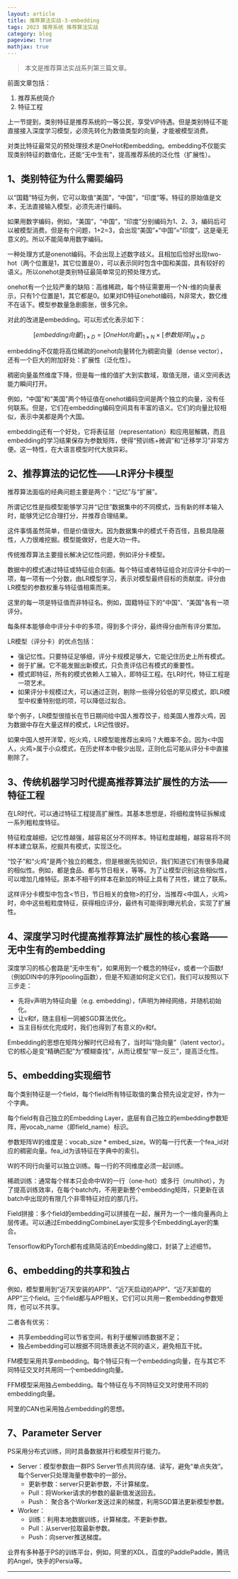 ```yaml
---
layout: article
title: 推荐算法实战-3-embedding
tags: 2023 推荐系统 推荐算法实战
category: blog
pageview: true
mathjax: true
---
```


> 本文是推荐算法实战系列第三篇文章。

前面文章包括：

1. 推荐系统简介
2. 特征工程

上一节提到，类别特征是推荐系统的一等公民，享受VIP待遇。但是类别特征不能直接接入深度学习模型，必须先转化为数值类型的向量，才能被模型消费。


对类比特征最常见的预处理技术是OneHot和embedding。embedding不仅能实现类别特征的数值化，还能“无中生有”，提高推荐系统的泛化性（扩展性）。

## 1、类别特征为什么需要编码
以“国籍”特征为例，它可以取值“美国”，“中国”，“印度”等。特征的原始值是文本，无法直接输入模型，必须先进行编码。

如果用数字编码，例如，“美国”，“中国”，“印度”分别编码为1、2、3，编码后可以被模型消费。但是有个问题，1+2=3，会出现“美国”+“中国”=“印度”，这是毫无意义的。所以不能简单用数字编码。

一种处理方式是onenot编码。不会出现上述数字歧义。且相加后恰好出现two-hot（两个位置是1，其它位置是0），可以表示同时包含中国和美国，具有较好的语义。所以onehot是类别特征最简单常见的预处理方式。

onehot有一个比较严重的缺陷：高维稀疏，每个特征需要用一个N-维的向量表示，只有1个位置是1，其它都是0。如果对ID特征onehot编码，N非常大，数亿维不在话下。模型参数量急剧膨胀，很多冗余。

对此的改进是embedding。可以形式化表示如下：

$$
[embedding向量]_{1 \times D} = [OneHot向量]_{1 \times N} \times [参数矩阵]_{N \times D}
$$

embedding不仅能将高位稀疏的onehot向量转化为稠密向量（dense vector），还有一个巨大的附加好处：扩展性（泛化性）。

稠密向量虽然维度下降，但是每一维的值扩大到实数域，取值无限，语义空间表达能力瞬间打开。

例如，“中国”和“美国”两个特征值在onehot编码空间是两个独立的向量，没有任何联系。但是，它们在embedding编码空间具有丰富的语义。它们的向量比较相似，表示中美都是两个大国。

embedding还有一个好处，它将表征层（representation）和应用层解耦，而且embedding的学习结果保存为参数矩阵，使得“预训练+微调”和“迁移学习”非常方便。这一特性，在大语言模型时代大放异彩。

## 2、推荐算法的记忆性——LR评分卡模型
推荐算法面临的经典问题主要是两个：“记忆”与“扩展”。

所谓记忆性是指模型能够学习并“记住”数据集中的不同模式，当有新的样本输入时，能够凭记忆合理打分，并推荐合理结果。

这件事情虽然简单，但是价值很大。因为数据集中的模式千奇百怪，且极具隐蔽性，人力很难挖掘。模型能做好，也是大功一件。

传统推荐算法主要擅长解决记忆性问题，例如评分卡模型。

数据中的模式通过特征或特征组合刻画。每个特征或者特征组合对应评分卡中的一项，每一项有一个分数，由LR模型学习，表示对模型最终目标的贡献度。评分由LR模型的参数权重与特征值相乘而来。

这里的每一项是特征值而非特征名。例如，国籍特征下的“中国”、“美国”各有一项评分。

每条样本能够命中评分卡中的多项，得到多个评分，最终得分由所有评分累加。

LR模型（评分卡）的优点包括：

- 强记忆性。只要特征足够细，评分卡规模足够大，它能记住历史上所有模式。
- 弱于扩展。它不能发掘出新模式，只负责评估已有模式的重要性。
- 模式即特征，所有的模式依赖人工输入，即特征工程。在LR时代，特征工程是一项艺术。
- 如果评分卡规模过大，可以通过正则，剔除一些得分较低的罕见模式，即LR模型中权重特别低的项，可以降低过拟合。

举个例子，LR模型很擅长在节日期间给中国人推荐饺子，给美国人推荐火鸡，因为数据中存在大量这样的模式，LR记性很好。

如果中国人想开洋荤，吃火鸡，LR模型能推荐出来吗？大概率不会。因为<中国人，火鸡>属于小众模式，在历史样本中极少出现，正则化后可能从评分卡中直接剔除了。

## 3、传统机器学习时代提高推荐算法扩展性的方法——特征工程
在LR时代，可以通过特征工程提高扩展性。其基本思想是，将细粒度特征拆解成一系列粗粒度特征。

特征粒度越细，记忆性越强，越容易区分不同样本。特征粒度越粗，越容易将不同样本建立联系，挖掘共有模式，实现泛化。

“饺子”和“火鸡”是两个独立的概念，但是根据先验知识，我们知道它们有很多隐藏的相似性。例如，都是食品、都与节日相关，等等。为了让模型识别这些相似性，可以增加几维特征。原本不相干的样本在新加的特征上具有了共性，建立了联系。

这样评分卡模型中包含<节日，节日相关的食物>的打分，当推荐<中国人，火鸡>时，命中这些粗粒度特征，获得相应评分，最终有可能得到曝光机会，实现了扩展性。

## 4、深度学习时代提高推荐算法扩展性的核心套路——无中生有的embedding
深度学习的核心套路是“无中生有”，如果用到一个概念的特征v，或者一个函数f（例如DIN中的序列pooling函数），但是不知道如何定义它们，我们可以按照以下三步走：

- 先将v声明为特征向量（e.g. embedding），f声明为神经网络，并随机初始化。
- 让v和f，随主目标一同被SGD算法优化。
- 当主目标优化完成时，我们也得到了有意义的v和f。

Embedding的思想在矩阵分解时代已经有了，当时叫“隐向量”（latent vector）。它的核心是变“精确匹配”为“模糊查找”，从而让模型“举一反三”，提高泛化性。

## 5、embedding实现细节
每个类别特征是一个field，每个field所有特征取值的集合预先设定定好，作为一个字典。

每个field有自己独立的Embedding Layer，底层有自己独立的embedding参数矩阵，用vocab_name（即field_name）标识。

参数矩阵W的维度是：vocab_size * embed_size。W的每一行代表一个fea_id对应的稠密向量。fea_id为该特征在字典中的索引。

W的不同行向量可以独立训练。每一行的不同维度必须一起训练。

稀疏训练：通常每个样本只会命中W的一行（one-hot）或多行（multihot），为了提高训练效率，在每个batch内，不用更新整个embedding矩阵，只更新在该batch中出现的有限几个非零特征对应的那几行。

Field拼接：多个field的embedding可以拼接在一起，展开为一个一维向量再向上层传递。可以通过EmbeddingCombineLayer实现多个EmbeddingLayer的集合。

Tensorflow和PyTorch都有成熟简洁的Embedding接口，封装了上述细节。

## 6、embedding的共享和独占
例如，模型要用到“近7天安装的APP”、“近7天启动的APP”、“近7天卸载的APP”三个field。三个field都与APP相关。它们可以共用一套embedding参数矩阵，也可以不共享。

二者各有优劣：

- 共享embedding可以节省空间，有利于缓解训练数据不足；
- 独占embedding可以根据不同场景表达不同的语义，避免相互干扰。

FM模型采用共享embedding。每个特征只有一个embedding向量，在与其它不同特征交叉时共用同一个embedding向量。

FFM模型采用独占embedding。每个特征在与不同特征交叉时使用不同的embedding向量。

阿里的CAN也采用独占embedding的思想。

## 7、Parameter Server
PS采用分布式训练，同时具备数据并行和模型并行能力。

- Server：模型参数由一群PS Server节点共同存储、读写，避免“单点失效”。每个Server只处理海量参数中的一部分。
    - 更新参数：server只更新参数，不计算梯度。
    - Pull：将Worker请求的参数的最新值发送回去。
    - Push： 聚合各个Worker发送过来的梯度，利用SGD算法更新模型参数。
- Worker：
    - 训练：利用本地数据训练，计算梯度。不更新参数。
    - Pull：从server拉取最新参数。
    - Push：向server推送梯度。

业界有多种基于PS的训练平台，例如，阿里的XDL，百度的PaddlePaddle，腾讯的Angel，快手的Persia等。

---